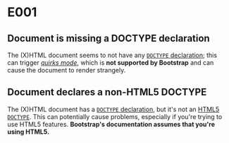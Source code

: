 # E001

## Document is missing a DOCTYPE declaration

The (X)HTML document seems to not have any [`DOCTYPE` declaration](http://en.wikipedia.org/wiki/Document_type_declaration); this can trigger [*quirks mode*](http://en.wikipedia.org/wiki/Quirks_mode), which is **not supported by Bootstrap** and can cause the document to render strangely.

## Document declares a non-HTML5 DOCTYPE

The (X)HTML document has a [`DOCTYPE` declaration](http://en.wikipedia.org/wiki/Document_type_declaration), but it's not an [HTML5 `DOCTYPE`](https://html.spec.whatwg.org/multipage/syntax.html#the-doctype). This can potentially cause problems, especially if you're trying to use HTML5 features. **Bootstrap's documentation assumes that you're using HTML5.**